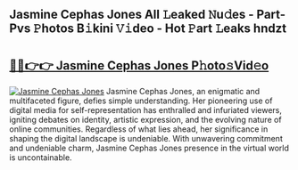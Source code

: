 ## Jasmine Cephas Jones All 𝙻eaked 𝙽u𝚍es - Part-Pvs 𝙿hotos B𝚒kini 𝚅𝚒deo - Hot 𝙿art 𝙻eaks hndzt

# <h2><a href="http://ld0pfz4.urlbe.top/?page=Jasmine+Cephas+Jones">🔗🔗👉👉 Jasmine Cephas Jones P𝚑oto𝚜Vid𝚎o</a></h2>

[![Jasmine Cephas Jones](https://i.imgur.com/eBuTRDB.gif)](http://ld0pfz4.urlbe.top/?page=Jasmine+Cephas+Jones)
Jasmine Cephas Jones, an enigmatic and multifaceted figure, defies simple understanding. Her pioneering use of digital media for self-representation has enthralled and infuriated viewers, igniting debates on identity, artistic expression, and the evolving nature of online communities. Regardless of what lies ahead, her significance in shaping the digital landscape is undeniable. With unwavering commitment and undeniable charm, Jasmine Cephas Jones presence in the virtual world is uncontainable.
